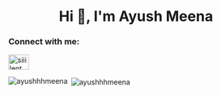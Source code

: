 <h1 align="center">Hi 👋, I'm Ayush Meena</h1>
<h3 align="left">Connect with me:</h3>
<p align="left">
<a href="https://codeforces.com/profile/siiilent" target="blank"><img align="center" src="https://raw.githubusercontent.com/rahuldkjain/github-profile-readme-generator/master/src/images/icons/Social/codeforces.svg" alt="siiilent" height="30" width="40" /></a>
</p>

<p><img align="left" src="https://github-readme-stats.vercel.app/api/top-langs?username=ayushhhmeena&show_icons=true&locale=en&layout=compact" alt="ayushhhmeena" /></p>

<p>&nbsp;<img align="center" src="https://github-readme-stats.vercel.app/api?username=ayushhhmeena&show_icons=true&locale=en" alt="ayushhhmeena" /></p>

